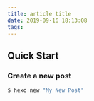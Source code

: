 ```yaml
---
title: article title
date: 2019-09-16 18:13:08
tags:
---
```

## Quick Start

### Create a new post

``` bash
$ hexo new "My New Post"
```

